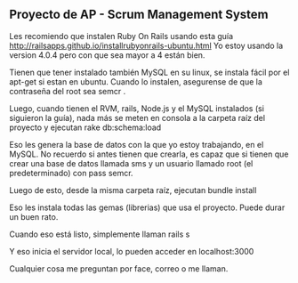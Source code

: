 Proyecto de AP - Scrum Management System
---------------------------

Les recomiendo que instalen Ruby On Rails usando esta guía http://railsapps.github.io/installrubyonrails-ubuntu.html
Yo estoy usando la version 4.0.4 pero con que sea mayor a 4 están bien.

Tienen que tener instalado también MySQL en su linux, se instala fácil por el apt-get si estan en ubuntu. Cuando lo instalen, asegurense de que la contraseña del root sea semcr .

Luego, cuando tienen el RVM, rails, Node.js y el MySQL instalados (si siguieron la guía), nada más se meten en consola a la carpeta raíz del proyecto y ejecutan
  rake db:schema:load
  
Eso les genera la base de datos con la que yo estoy trabajando, en el MySQL. No recuerdo si antes tienen que crearla, es capaz que si tienen que crear una base de datos llamada sms y un usuario llamado root (el predeterminado) con pass semcr.

Luego de esto, desde la misma carpeta raíz, ejecutan
  bundle install
  
Eso les instala todas las gemas (librerias) que usa el proyecto. Puede durar un buen rato.

Cuando eso está listo, simplemente llaman
  rails s
  
Y eso inicia el servidor local, lo pueden acceder en localhost:3000

Cualquier cosa me preguntan por face, correo o me llaman.
